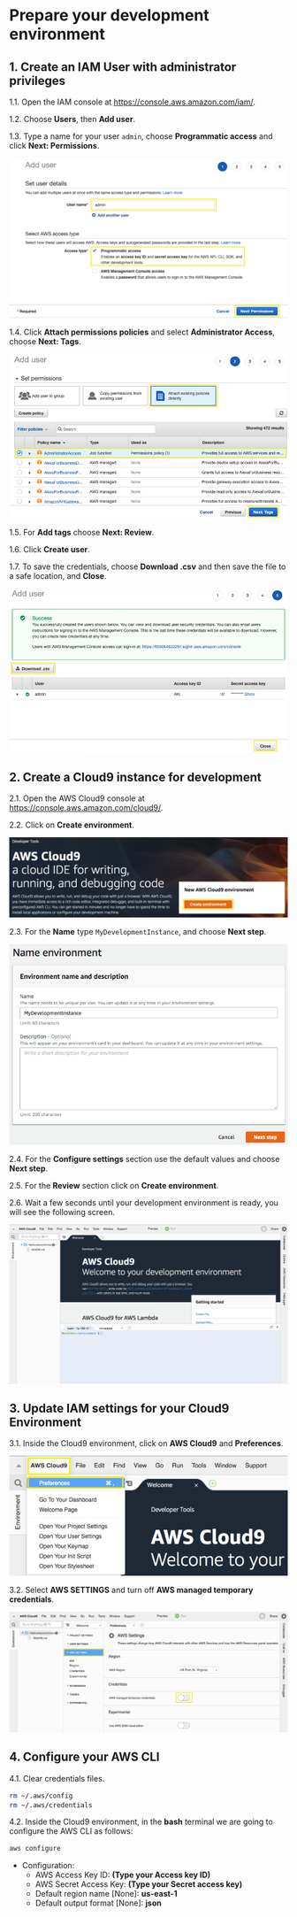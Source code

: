 # Prepare your development environment

## 1. Create an IAM User with administrator privileges

1.1\. Open the IAM console at https://console.aws.amazon.com/iam/.

1.2\. Choose **Users**, then **Add user**.

1.3\. Type a name for your user `admin`, choose **Programmatic access** and click **Next: Permissions**.

![IAM User name](images3/iam-user-name.png)

1.4\. Click **Attach permissions policies** and select **Administrator Access**, choose **Next: Tags**.

![User Policy](images3/iam-user-policy.png)

1.5\. For **Add tags** choose **Next: Review**.

1.6\. Click **Create user**.

1.7\. To save the credentials, choose **Download .csv** and then save the file to a safe location, and **Close**.

![User Created](images3/iam-user-created.png)

## 2. Create a Cloud9 instance for development

2.1\. Open the AWS Cloud9 console at https://console.aws.amazon.com/cloud9/.

2.2\. Click on **Create environment**.

![Cloud9 Create environment](images2/cloud9-create.png)

2.3\. For the **Name** type `MyDevelopmentInstance`, and choose **Next step**.

![Cloud9 name environment](images2/cloud9-name.png)

2.4\. For the **Configure settings** section use the default values and choose **Next step**.

2.5\. For the **Review** section click on **Create environment**.

2.6\. Wait a few seconds until your development environment is ready, you will see the following screen.

![Cloud9 Env](images2/cloud9-env.png)

## 3. Update IAM settings for your Cloud9 Environment

3.1\. Inside the Cloud9 environment, click on **AWS Cloud9** and **Preferences**.

![Cloud9 Preferences](images2/cloud9-preferences.png)

3.2\. Select **AWS SETTINGS** and turn off **AWS managed temporary credentials**.

![AWS SETTINGS](images2/cloud-aws-settings.png)

## 4. Configure your AWS CLI

4.1\. Clear credentials files.

``` bash
rm ~/.aws/config
rm ~/.aws/credentials
```

4.2\. Inside the Cloud9 environment, in the **bash** terminal we are going to configure the AWS CLI as follows:

``` bash
aws configure
```

- Configuration:
    - AWS Access Key ID: **(Type your Access key ID)**
    - AWS Secret Access Key: **(Type your Secret access key)**
    - Default region name [None]: **us-east-1**
    - Default output format [None]: **json**
